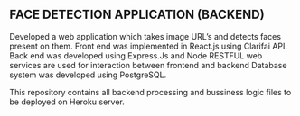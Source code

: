 ## FACE DETECTION APPLICATION (BACKEND) 

Developed a web application which takes image URL’s and detects faces present on them. 
Front end was implemented in React.js using Clarifai API. 
Back end was developed using Express.Js and Node
RESTFUL web services are used for interaction between frontend and backend
Database system was developed using PostgreSQL.

This repository contains all backend processing and bussiness logic files to be deployed on Heroku server.
